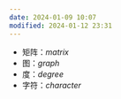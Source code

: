 ```yaml
---
date: 2024-01-09 10:07
modified: 2024-01-12 23:31
---
```


- 矩阵：*matrix*
- 图：*graph*
- 度：*degree*
- 字符：*character*